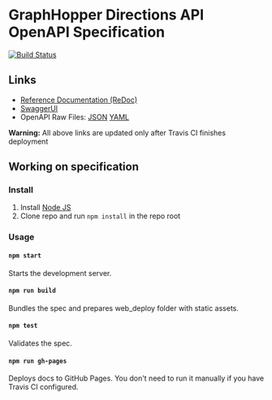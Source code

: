 # GraphHopper Directions API OpenAPI Specification
[![Build Status](https://travis-ci.com/graphhopper/directions-api-doc.svg?branch=master)](https://travis-ci.com/graphhopper/directions-api-doc)

## Links

- [Reference Documentation (ReDoc)](https://graphhopper.github.io/directions-api-doc/)
- [SwaggerUI](https://graphhopper.github.io/directions-api-doc/swagger-ui/)
- OpenAPI Raw Files: [JSON](https://graphhopper.github.io/directions-api-doc/openapi.json) [YAML](https://graphhopper.github.io/directions-api-doc/openapi.yaml)

**Warning:** All above links are updated only after Travis CI finishes deployment

## Working on specification
### Install

1. Install [Node JS](https://nodejs.org/)
2. Clone repo and run `npm install` in the repo root

### Usage

#### `npm start`
Starts the development server.

#### `npm run build`
Bundles the spec and prepares web_deploy folder with static assets.

#### `npm test`
Validates the spec.

#### `npm run gh-pages`
Deploys docs to GitHub Pages. You don't need to run it manually if you have Travis CI configured.
